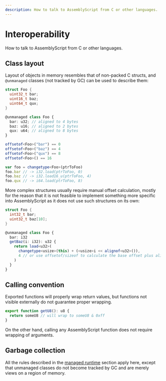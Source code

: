```yaml
---
description: How to talk to AssemblyScript from C or other languages.
---
```


# Interoperability

How to talk to AssemblyScript from C or other languages.

## Class layout

Layout of objects in memory resembles that of non-packed C structs, and `@unmanaged` classes \(not tracked by GC\) can be used to describe them:

```c
struct Foo {
  uint32_t bar;
  uint16_t baz;
  uint64_t qux;
}
```

```ts
@unmanaged class Foo {
  bar: u32; // aligned to 4 bytes
  baz: u16; // aligned to 2 bytes
  qux: u64; // aligned to 8 bytes
}

offsetof<Foo>("bar") == 0
offsetof<Foo>("baz") == 4
offsetof<Foo>("qux") == 8
offsetof<Foo>() == 16

var foo = changetype<Foo>(ptrToFoo)
foo.bar // -> i32.load(ptrToFoo, 0)
foo.baz // -> i32.load16_u(ptrToFoo, 4)
foo.qux // -> i64.load(ptrToFoo, 8)
```

More complex structures usually require manual offset calculation, mostly for the reason that it is not feasible to implement something more specific into AssemblyScript as it does not use such structures on its own:

```c
struct Foo {
  int32_t bar;
  uint32_t baz[10];
}
```

```ts
@unmanaged class Foo {
  bar: i32
  getBaz(i: i32): u32 {
    return load<u32>(
      changetype<usize>(this) + (<usize>i << alignof<u32>()),
      4 // or use offsetof/sizeof to calculate the base offset plus alignment
    )
  }
}
```

## Calling convention

Exported functions will properly wrap return values, but functions not visible externally do not guarantee proper wrapping.

```ts
export function getU8(): u8 {
  return someU8 // will wrap to someU8 & 0xff
}
```

On the other hand, calling any AssemblyScript function does not require wrapping of arguments.

## Garbage collection

All the rules described in the [managed runtime](./runtime.md) section apply here, except that unmanaged classes do not become tracked by GC and are merely views on a region of memory.
